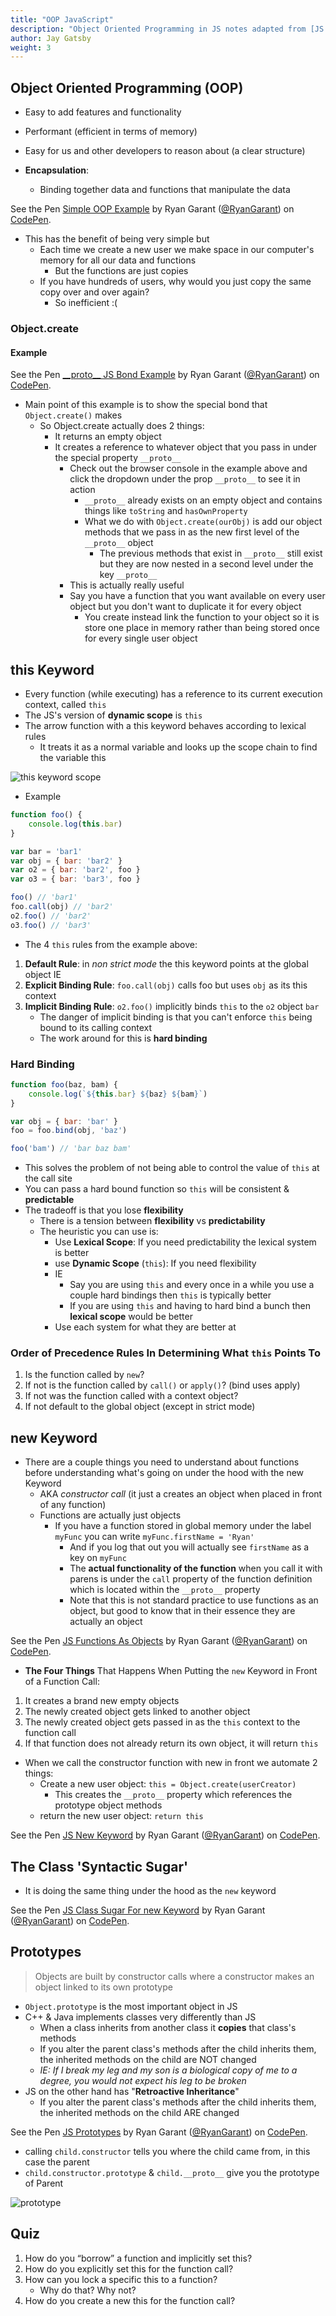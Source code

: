```yaml
---
title: "OOP JavaScript"
description: "Object Oriented Programming in JS notes adapted from [JS Hardparts](https://frontendmasters.com/courses/javascript-hard-parts) & [JS Foundations](https://frontendmasters.com/courses/javascript-foundations)"
author: Jay Gatsby
weight: 3
---
```


<article id="1">

## Object Oriented Programming (OOP)

* Easy to add features and functionality
* Performant (efficient in terms of memory)
* Easy for us and other developers to reason about (a clear structure)

* **Encapsulation**:
	* Binding together data and functions that manipulate the data

<p data-height="300" data-theme-id="31719" data-slug-hash="deNWmr" data-default-tab="js,result" data-user="RyanGarant" data-embed-version="2" data-pen-title="Simple OOP Example" class="codepen">See the Pen <a href="https://codepen.io/RyanGarant/pen/deNWmr/">Simple OOP Example</a> by Ryan Garant (<a href="https://codepen.io/RyanGarant">@RyanGarant</a>) on <a href="https://codepen.io">CodePen</a>.</p>

* This has the benefit of being very simple but
	* Each time we create a new user we make space in our computer's memory for all our data and functions
		* But the functions are just copies
	* If you have hundreds of users, why would you just copy the same copy over and over again?
		* So inefficient :(

### Object.create

#### Example

<p data-height="300" data-theme-id="31719" data-slug-hash="devNmP" data-default-tab="js,result" data-user="RyanGarant" data-embed-version="2" data-pen-title="__proto__ JS Bond Example" class="codepen">See the Pen <a href="https://codepen.io/RyanGarant/pen/devNmP/">__proto__ JS Bond Example</a> by Ryan Garant (<a href="https://codepen.io/RyanGarant">@RyanGarant</a>) on <a href="https://codepen.io">CodePen</a>.</p>

* Main point of this example is to show the special bond that `Object.create()` makes
	* So Object.create actually does 2 things:
		* It returns an empty object
		* It creates a reference to whatever object that you pass in under the special property `__proto__`
			* Check out the browser console in the example above and click the dropdown under the prop `__proto__` to see it in action
				* `__proto__` already exists on an empty object and contains things like `toString` and `hasOwnProperty`
				* What we do with `Object.create(ourObj)` is add our object methods that we pass in as the new first level of the `__proto__` object
					* The previous methods that exist in `__proto__` still exist but they are now nested in a second level under the key `__proto__`
			* This is actually really useful
			* Say you have a function that you want available on every user object but you don't want to duplicate it for every object
				* You create instead link the function to your object so it is store one place in memory rather than being stored once for every single user object
</article>

<article id="2">

## this Keyword

* Every function (while executing) has a reference to its current execution context, called `this`	
* The JS's version of **dynamic scope** is `this`
* The arrow function with a this keyword behaves according to lexical rules
	* It treats it as a normal variable and looks up the scope chain to find the variable this

<img src="/images/js/this-scope.png" alt="this keyword scope">

* Example

```javascript
function foo() {
	console.log(this.bar)
}

var bar = 'bar1'
var obj = { bar: 'bar2' }
var o2 = { bar: 'bar2', foo }
var o3 = { bar: 'bar3', foo }

foo() // 'bar1'
foo.call(obj) // 'bar2'
o2.foo() // 'bar2'
o3.foo() // 'bar3'
```

* The 4 `this` rules from the example above:

1. **Default Rule**: in *non strict mode* the this keyword points at the global object IE
2. **Explicit Binding Rule**: `foo.call(obj)` calls foo but uses `obj` as its this context 
3. **Implicit Binding Rule**: `o2.foo()` implicitly binds `this` to the `o2` object `bar`
	* The danger of implicit binding is that you can't enforce `this` being bound to its calling context
	* The work around for this is **hard binding**

### Hard Binding

```javascript
function foo(baz, bam) {
	console.log(`${this.bar} ${baz} ${bam}`)
} 

var obj = { bar: 'bar' }
foo = foo.bind(obj, 'baz')

foo('bam') // 'bar baz bam'
```

* This solves the problem of not being able to control the value of `this` at the call site
* You can pass a hard bound function so `this` will be consistent & **predictable**
* The tradeoff is that you lose **flexibility**
	* There is a tension between **flexibility** vs **predictability**
	* The heuristic you can use is:
		* Use **Lexical Scope**: If you need predictability the lexical system is better
		* use **Dynamic Scope** (`this`): If you need flexibility
		* IE
			* Say you are using `this` and every once in a while you use a couple hard bindings then `this` is typically better
			* If you are using `this` and having to hard bind a bunch then **lexical scope** would be better
		* Use each system for what they are better at

### Order of Precedence Rules In Determining What `this` Points To

1. Is the function called by `new`?
2. If not is the function called by `call()` or `apply()`? (bind uses apply)
3. If not was the function called with a context object?
4. If not default to the global object (except in strict mode)

</article>

<article id="3">

## new Keyword

* There are a couple things you need to understand about functions before understanding what's going on under the hood with the new Keyword
	* AKA *constructor call* (it just a creates an object when placed in front of any function)
	* Functions are actually just objects
		* If you have a function stored in global memory under the label `myFunc` you can write `myFunc.firstName = 'Ryan'`
			* And if you log that out you will actually see `firstName` as a key on `myFunc`
			* The **actual functionality of the function** when you call it with parens is under the `call` property of the function definition which is located within the `__proto__` property
			* Note that this is not standard practice to use functions as an object, but good to know that in their essence they are actually an object

<p data-height="300" data-theme-id="31719" data-slug-hash="gzWpwQ" data-default-tab="js,result" data-user="RyanGarant" data-embed-version="2" data-pen-title="JS Functions As Objects" class="codepen">See the Pen <a href="https://codepen.io/RyanGarant/pen/gzWpwQ/">JS Functions As Objects</a> by Ryan Garant (<a href="https://codepen.io/RyanGarant">@RyanGarant</a>) on <a href="https://codepen.io">CodePen</a>.</p>


* **The Four Things** That Happens When Putting the `new` Keyword in Front of a Function Call:

1. It creates a brand new empty objects
2. The newly created object gets linked to another object
3. The newly created object gets passed in as the `this` context to the function call
4. If that function does not already return its own object, it will return `this`

* When we call the constructor function with new in front we automate 2 things:
	* Create a new user object: `this = Object.create(userCreator)`
		* This creates the `__proto__` property which references the prototype object methods
	* return the new user object: `return this`

<p data-height="300" data-theme-id="31719" data-slug-hash="deWWjK" data-default-tab="js,result" data-user="RyanGarant" data-embed-version="2" data-pen-title="JS New Keyword" class="codepen">See the Pen <a href="https://codepen.io/RyanGarant/pen/deWWjK/">JS New Keyword</a> by Ryan Garant (<a href="https://codepen.io/RyanGarant">@RyanGarant</a>) on <a href="https://codepen.io">CodePen</a>.</p>

</article>

<article id="4">

## The Class 'Syntactic Sugar'

* It is doing the same thing under the hood as the `new` keyword

<p data-height="300" data-theme-id="31719" data-slug-hash="RyVVmd" data-default-tab="js,result" data-user="RyanGarant" data-embed-version="2" data-pen-title="JS Class Sugar For new Keyword" class="codepen">See the Pen <a href="https://codepen.io/RyanGarant/pen/RyVVmd/">JS Class Sugar For new Keyword</a> by Ryan Garant (<a href="https://codepen.io/RyanGarant">@RyanGarant</a>) on <a href="https://codepen.io">CodePen</a>.</p>

</article>

<article id="5">

## Prototypes

> Objects are built by constructor calls where a constructor makes an object linked to its own prototype

* `Object.prototype` is the most important object in JS
* C++ & Java implements classes very differently than JS
	* When a class inherits from another class it **copies** that class's methods
	* If you alter the parent class's methods after the child inherits them, the inherited methods on the child are NOT changed
	* *IE: If I break my leg and my son is a biological copy of me to a degree, you would not expect his leg to be broken*
* JS on the other hand has "**Retroactive Inheritance**"
	* If you alter the parent class's methods after the child inherits them, the inherited methods on the child ARE changed


<p data-height="300" data-theme-id="31719" data-slug-hash="ERVBqa" data-default-tab="js,result" data-user="RyanGarant" data-embed-version="2" data-pen-title="JS Prototypes" class="codepen">See the Pen <a href="https://codepen.io/RyanGarant/pen/ERVBqa/">JS Prototypes</a> by Ryan Garant (<a href="https://codepen.io/RyanGarant">@RyanGarant</a>) on <a href="https://codepen.io">CodePen</a>.</p>

* calling `child.constructor` tells you where the child came from, in this case the parent
* `child.constructor.prototype` & `child.__proto__` give you the prototype of Parent


<img src="/images/js/prototype.png" alt="prototype">

</article>

<article id="6">

## Quiz

1. How do you “borrow” a function and implicitly set this? 
2. How do you explicitly set this for the function call? 
3. How can you lock a specific this to a function? 
	* Why do that? Why not? 
4. How do you create a new this for the function call?

</article>
